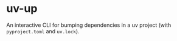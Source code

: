 # uv-up

An interactive CLI for bumping dependencies in a uv project (with `pyproject.toml` and `uv.lock`).